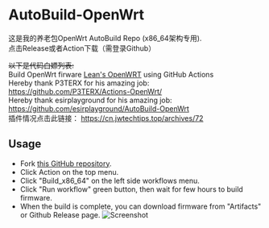 # AutoBuild-OpenWrt

这是我的养老包OpenWrt AutoBuild Repo (x86_64架构专用). <br>
点击Release或者Action下载（需登录Github）

~~以下是代码白嫖列表:~~ <br>
Build OpenWrt firware [Lean's OpenWRT](https://github.com/coolsnowwolf/lede) using GitHub Actions  
Hereby thank P3TERX for his amazing job: https://github.com/P3TERX/Actions-OpenWrt/ <br>
Hereby thank esirplayground for his amazing job: https://github.com/esirplayground/AutoBuild-OpenWrt <br>
插件情况点击此链接： https://cn.jwtechtips.top/archives/72 <br>

## Usage

- Fork [this GitHub repository](https://github.com/Kurokosama/AutoBuild-OpenWRT).
- Click Action on the top menu.
- Click "Build_x86_64" on the left side workflows menu.
- Click "Run workflow" green button, then wait for few hours to build firmware.
- When the build is complete, you can download firmware from "Artifacts" or Github Release page.
![Screenshot](https://github.com/Kurokosama/AutoBuild-OpenWRT/blob/28e159a4c7bce2e53bb2818fc8b5323ec2403103/screenshot.png)